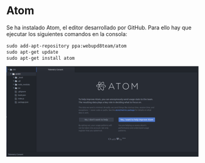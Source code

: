 # Atom

Se ha instalado Atom, el editor desarrollado por GitHub. Para ello hay que ejecutar los siguientes comandos en la consola:

```
sudo add-apt-repository ppa:webupd8team/atom
sudo apt-get update
sudo apt-get install atom
```
![atom](images/atom.PNG)